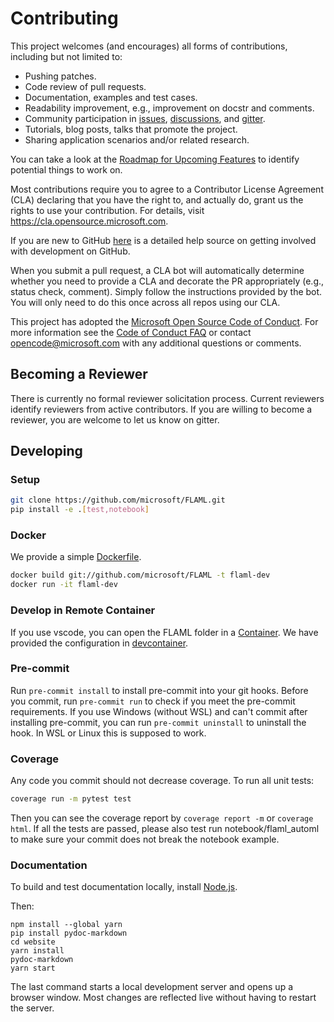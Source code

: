 # Contributing

This project welcomes (and encourages) all forms of contributions, including but not limited to:
- Pushing patches.
- Code review of pull requests.
- Documentation, examples and test cases.
- Readability improvement, e.g., improvement on docstr and comments.
- Community participation in [issues](https://github.com/microsoft/FLAML/issues), [discussions](https://github.com/microsoft/FLAML/discussions), and [gitter](https://gitter.im/FLAMLer/community?utm_source=badge&utm_medium=badge&utm_campaign=pr-badge&utm_content=badge).
- Tutorials, blog posts, talks that promote the project.
- Sharing application scenarios and/or related research.

You can take a look at the [Roadmap for Upcoming Features](https://github.com/microsoft/FLAML/wiki/Roadmap-for-Upcoming-Features) to identify potential things to work on.


Most contributions require you to agree to a
Contributor License Agreement (CLA) declaring that you have the right to, and actually do, grant us
the rights to use your contribution. For details, visit <https://cla.opensource.microsoft.com>.

If you are new to GitHub [here](https://help.github.com/categories/collaborating-with-issues-and-pull-requests/) is a detailed help source on getting involved with development on GitHub.

When you submit a pull request, a CLA bot will automatically determine whether you need to provide
a CLA and decorate the PR appropriately (e.g., status check, comment). Simply follow the instructions
provided by the bot. You will only need to do this once across all repos using our CLA.

This project has adopted the [Microsoft Open Source Code of Conduct](https://opensource.microsoft.com/codeofconduct/).
For more information see the [Code of Conduct FAQ](https://opensource.microsoft.com/codeofconduct/faq/) or
contact [opencode@microsoft.com](mailto:opencode@microsoft.com) with any additional questions or comments.

## Becoming a Reviewer
There is currently no formal reviewer solicitation process. Current reviewers identify reviewers from active contributors. If you are willing to become a reviewer, you are welcome to let us know on gitter.

## Developing

### Setup

```bash
git clone https://github.com/microsoft/FLAML.git
pip install -e .[test,notebook]
```

### Docker

We provide a simple [Dockerfile](https://github.com/microsoft/FLAML/blob/main/Dockerfile).

```bash
docker build git://github.com/microsoft/FLAML -t flaml-dev
docker run -it flaml-dev
```

### Develop in Remote Container

If you use vscode, you can open the FLAML folder in a [Container](https://code.visualstudio.com/docs/remote/containers).
We have provided the configuration in [devcontainer](https://github.com/microsoft/FLAML/blob/main/.devcontainer).

### Pre-commit

Run `pre-commit install` to install pre-commit into your git hooks. Before you commit, run
`pre-commit run` to check if you meet the pre-commit requirements. If you use Windows (without WSL) and can't commit after installing pre-commit, you can run `pre-commit uninstall` to uninstall the hook. In WSL or Linux this is supposed to work.

### Coverage

Any code you commit should not decrease coverage. To run all unit tests:

```bash
coverage run -m pytest test
```

Then you can see the coverage report by
`coverage report -m` or `coverage html`.
If all the tests are passed, please also test run notebook/flaml_automl to make sure your commit does not break the notebook example.

### Documentation

To build and test documentation locally, install [Node.js](https://nodejs.org/en/download/).

Then:

```console
npm install --global yarn
pip install pydoc-markdown
cd website
yarn install
pydoc-markdown
yarn start
```

The last command starts a local development server and opens up a browser window.
Most changes are reflected live without having to restart the server.
